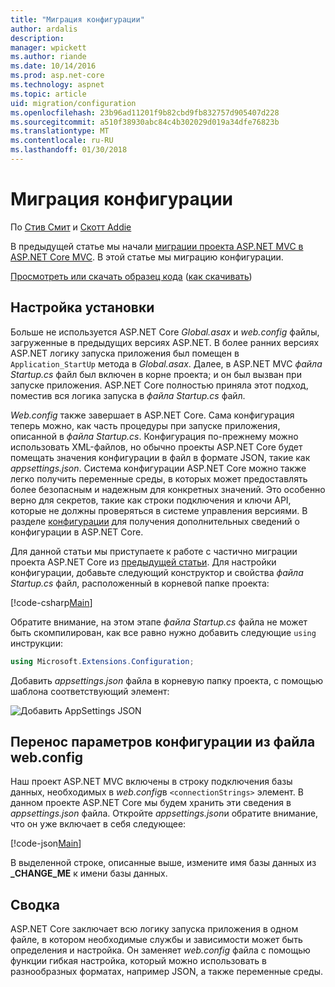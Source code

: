 ```yaml
---
title: "Миграция конфигурации"
author: ardalis
description: 
manager: wpickett
ms.author: riande
ms.date: 10/14/2016
ms.prod: asp.net-core
ms.technology: aspnet
ms.topic: article
uid: migration/configuration
ms.openlocfilehash: 23b96ad11201f9b82cbd9fb832757d905407d228
ms.sourcegitcommit: a510f38930abc84c4b302029d019a34dfe76823b
ms.translationtype: MT
ms.contentlocale: ru-RU
ms.lasthandoff: 01/30/2018
---
```

# <a name="migrating-configuration"></a>Миграция конфигурации

По [Стив Смит](https://ardalis.com/) и [Скотт Addie](https://scottaddie.com)

В предыдущей статье мы начали [миграции проекта ASP.NET MVC в ASP.NET Core MVC](mvc.md). В этой статье мы миграцию конфигурации.

[Просмотреть или скачать образец кода](https://github.com/aspnet/Docs/tree/master/aspnetcore/migration/configuration/samples) ([как скачивать](xref:tutorials/index#how-to-download-a-sample))

## <a name="setup-configuration"></a>Настройка установки

Больше не используется ASP.NET Core *Global.asax* и *web.config* файлы, загруженные в предыдущих версиях ASP.NET. В более ранних версиях ASP.NET логику запуска приложения был помещен в `Application_StartUp` метода в *Global.asax*. Далее, в ASP.NET MVC *файла Startup.cs* файл был включен в корне проекта; и он был вызван при запуске приложения. ASP.NET Core полностью приняла этот подход, поместив вся логика запуска в *файла Startup.cs* файл.

*Web.config* также завершает в ASP.NET Core. Сама конфигурация теперь можно, как часть процедуры при запуске приложения, описанной в *файла Startup.cs*. Конфигурация по-прежнему можно использовать XML-файлов, но обычно проекты ASP.NET Core будет помещать значения конфигурации в файл в формате JSON, такие как *appsettings.json*. Система конфигурации ASP.NET Core можно также легко получить переменные среды, в которых может предоставлять более безопасным и надежным для конкретных значений. Это особенно верно для секретов, такие как строки подключения и ключи API, которые не должны проверяться в системе управления версиями. В разделе [конфигурации](xref:fundamentals/configuration/index) для получения дополнительных сведений о конфигурации в ASP.NET Core.

Для данной статьи мы приступаете к работе с частично миграции проекта ASP.NET Core из [предыдущей статьи](mvc.md). Для настройки конфигурации, добавьте следующий конструктор и свойства *файла Startup.cs* файл, расположенный в корневой папке проекта:

[!code-csharp[Main](configuration/samples/WebApp1/src/WebApp1/Startup.cs?range=11-21)]

Обратите внимание, на этом этапе *файла Startup.cs* файла не может быть скомпилирован, как все равно нужно добавить следующие `using` инструкции:

```csharp
using Microsoft.Extensions.Configuration;
```

Добавить *appsettings.json* файла в корневую папку проекта, с помощью шаблона соответствующий элемент:

![Добавить AppSettings JSON](configuration/_static/add-appsettings-json.png)

## <a name="migrate-configuration-settings-from-webconfig"></a>Перенос параметров конфигурации из файла web.config

Наш проект ASP.NET MVC включены в строку подключения базы данных, необходимых в *web.config*в `<connectionStrings>` элемент. В данном проекте ASP.NET Core мы будем хранить эти сведения в *appsettings.json* файла. Откройте *appsettings.json*и обратите внимание, что он уже включает в себя следующее:

[!code-json[Main](../migration/configuration/samples/WebApp1/src/WebApp1/appsettings.json?highlight=4)]


В выделенной строке, описанные выше, измените имя базы данных из **_CHANGE_ME** к имени базы данных.

## <a name="summary"></a>Сводка

ASP.NET Core заключает всю логику запуска приложения в одном файле, в котором необходимые службы и зависимости может быть определения и настройка. Он заменяет *web.config* файла с помощью функции гибкая настройка, который можно использовать в разнообразных форматах, например JSON, а также переменные среды.
